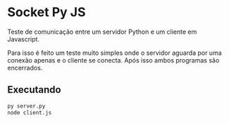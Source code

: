 # Socket Py JS

Teste de comunicação entre um servidor Python e um cliente em Javascript.

Para isso é feito um teste muito simples onde o servidor aguarda por uma conexão apenas e o cliente se conecta. Após isso ambos programas são encerrados.

## Executando

```sh
py server.py
node client.js
```
